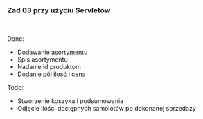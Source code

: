 <h3>Zad 03 przy użyciu Servletów</h3><br>
<p>Done:</p>
<ul>
<li>Dodawanie asortymentu</li>
<li>Spis asortymentu</li>
<li>Nadanie id produktom</li>
<li>Dodanie pól ilość i cena</li>
</ul>
<p>Todo:</p>
<ul>
<li>Stworzenie koszyka i podsumowania</li>
<li>Odjęcie ilości dostępnych samolotów po dokonanej sprzedaży</li>
</ul>